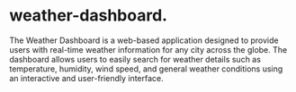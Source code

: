 # weather-dashboard.
The Weather Dashboard is a web-based application designed to provide users with real-time weather information for any city across the globe. The dashboard allows users to easily search for weather details such as temperature, humidity, wind speed, and general weather conditions using an interactive and user-friendly interface.
